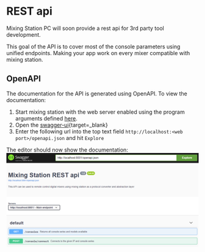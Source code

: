 # REST api
Mixing Station PC will soon provide a rest api for 3rd party tool development.

This goal of the API is to cover most of the console parameters using unified endpoints.
Making your app work on every mixer compatible with mixing station.


## OpenAPI
The documentation for the API is generated using OpenAPI.
To view the documentation:

1. Start mixing station with the web server enabled using the program arguments defined [here](../platforms/pc.md).
2. Open the [swagger-ui](https://petstore.swagger.io/){target=_blank}
3. Enter the following url into the top text field `http://localhost:<web port>/openapi.json` and hit `Explore`

The editor should now show the documentation:
![swagger-docs](../img/integrations/swagger.png)